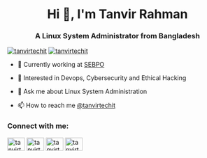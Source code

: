 <h1 align="center">Hi 👋, I'm Tanvir Rahman</h1>
<h3 align="center">A Linux System Administrator from Bangladesh</h3>

<p align="left"><a href="https://twitter.com/tanvirtechit" target="blank"><img
        alt="tanvirtechit" src="https://img.shields.io/twitter/follow/tanvirtechit?logo=twitter&style=for-the-badge"/></a>
        <a href="https://www.youtube.com/channel/UCPMNcOGcd_TU8rJ_T23_TEA/videos" target="blank"><img
        alt="tanvirtechit" src="https://img.shields.io/youtube/channel/subscribers/UCPMNcOGcd_TU8rJ_T23_TEA?logo=youtube&logoColor=red&style=for-the-badge"/></a>
</p>

- 🔭 Currently working at [SEBPO](https://sebpo.com/)
- 🌱 Interested in Devops, Cybersecurity and Ethical Hacking

- 💬 Ask me about Linux System Administration

- 📫 How to reach me [@tanvirtechit](https://www.twitter.com/tanvirtechit)

<h3 align="left">Connect with me:</h3>
<p align="left">
    <a href="https://twitter.com/tanvirtechit" target="blank"><img align="center"
                                                                  alt="tanvirtechit"
                                                                  height="30"
                                                                  src="https://cdn.jsdelivr.net/npm/simple-icons@3.0.1/icons/twitter.svg"
                                                                  width="40"/></a>
    <a href="https://linkedin.com/in/tanvirtechit" target="blank"><img align="center"
                                                                      alt="tanvirtechit"
                                                                      height="30"
                                                                      src="https://cdn.jsdelivr.net/npm/simple-icons@3.0.1/icons/linkedin.svg"
                                                                      width="40"/></a>
    <a href="https://fb.com/tanvirtechit" target="blank"><img align="center"
                                                             alt="tanvirtechit"
                                                             height="30"
                                                             src="https://cdn.jsdelivr.net/npm/simple-icons@3.0.1/icons/facebook.svg"
                                                             width="40"/></a>
    <a href="https://t.me/tanvirtechit" target="blank"><img align="center"
                                                             alt="tanvirtechit"
                                                             height="30"
                                                             src="https://cdn.jsdelivr.net/npm/simple-icons@3.0.1/icons/telegram.svg"
                                                             width="40"/></a>
    
        

</p>

